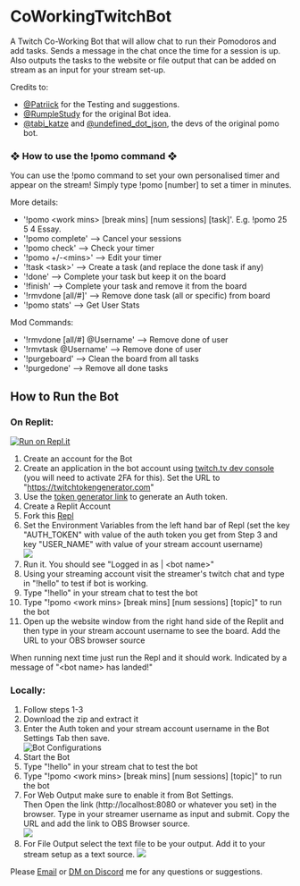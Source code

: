 # CoWorkingTwitchBot
A Twitch Co-Working Bot that will allow chat to run their Pomodoros and add tasks. Sends a message in the chat once the time for a session is up.
Also outputs the tasks to the website or file output that can be added on stream as an input for your stream set-up.

Credits to:
- <a href="https://twitch.tv/YakkyStudy">@Patriick</a> for the Testing and suggestions.
- <a href="https://twitch.tv/RumpleStudy">@RumpleStudy</a> for the original Bot idea.
- <a href="https://twitch.tv/tabi_katze">@tabi_katze</a> and <a href="https://twitch.tv/undefined_dot_json">@undefined_dot_json</a>, the devs of the original pomo bot.

### ❖ How to use the !pomo command ❖
You can use the !pomo command to set your own personalised timer and appear on the stream! Simply type !pomo [number] to set a timer in minutes.

More details:
- '!pomo \<work mins\> [break mins] [num sessions] [task]'. E.g. !pomo 25 5 4 Essay.
- '!pomo complete' --> Cancel your sessions
- '!pomo check' --> Check your timer
- '!pomo +/-\<mins\>' --> Edit your timer
- '!task \<task\>' --> Create a task (and replace the done task if any)
- '!done' --> Complete your task but keep it on the board
- '!finish' --> Complete your task and remove it from the board
- '!rmvdone [all/#]' --> Remove done task (all or specific) from board
- '!pomo stats' --> Get User Stats

Mod Commands:
- '!rmvdone [all/#] @Username' --> Remove done of user
- '!rmvtask @Username' --> Remove done of user
- '!purgeboard' --> Clean the board from all tasks
- '!purgedone' --> Remove all done tasks
## How to Run the Bot
### On Replit:


[![Run on Repl.it](https://repl.it/badge/github/crankybookworm/CoWorkingTwitchBotWithGui)](https://repl.it/github/crankybookworm/CoWorkingTwitchBotWithGui)
1) Create an account for the Bot
2) Create an application in the bot account using <a href="https://dev.twitch.tv/console">twitch.tv dev console</a> (you will need to activate 2FA for this). Set the URL to "https://twitchtokengenerator.com"
3) Use the <a href="https://twitchtokengenerator.com">token generator link</a> to generate an Auth token.
4) Create a Replit Account
5) Fork this <a href="https://replit.com/@CrankyBookworm/CoWorkingTwitchBotWithGui?v=1">Repl</a>
6) Set the Environment Variables from the left hand bar of Repl (set the key "AUTH_TOKEN" with value of the auth token you get from Step 3 and key "USER_NAME" with value of your stream account username)<br/><img src="https://cdn.discordapp.com/attachments/817504246240247868/992519493811179550/unknown.png" />
7) Run it. You should see "Logged in as | \<bot name\>"
8) Using your streaming account visit the streamer's twitch chat and type in "!hello" to test if bot is working.
9)  Type "!hello" in your stream chat to test the bot
10) Type "!pomo \<work mins\> [break mins] [num sessions] [topic]" to run the bot
11) Open up the website window from the right hand side of the Replit and then type in your stream account username to see the board. Add the URL to your OBS browser source

When running next time just run the Repl and it should work. Indicated by a message of "\<bot name\> has landed!"

### Locally:
1) Follow steps 1-3
2) Download the zip and extract it
3) Enter the Auth token and your stream account username in the Bot Settings Tab then save. <br/><img src="https://cdn.discordapp.com/attachments/817504246240247868/992520605570179252/unknown.png" alt="Bot Configurations" />
4) Start the Bot
5) Type "!hello" in your stream chat to test the bot
6) Type "!pomo \<work mins\> [break mins] [num sessions] [topic]" to run the bot
7) For Web Output make sure to enable it from Bot Settings.<br/>Then Open the link (http://localhost:8080 or whatever you set) in the browser. Type in your streamer username as input and submit. Copy the URL and add the link to OBS Browser source.<br/><img src="https://cdn.discordapp.com/attachments/817504246240247868/992503146431655946/unknown.png" />
8) For File Output select the text file to be your output. Add it to your stream setup as a text source.
    <img src="https://cdn.discordapp.com/attachments/817504246240247868/992504558163083346/unknown.png" />


Please <a href="mailto:bookworm.cranky@gmail.com">Email</a> or <a href="https://discord.com/channels/@me/492972880787931147/">DM on Discord</a> me for any questions or suggestions.
